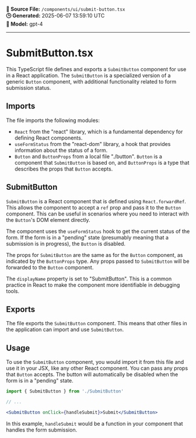 **📄 Source File:** `/components/ui/submit-button.tsx`  
**🕒 Generated:** 2025-06-07 13:59:10 UTC  
**🤖 Model:** gpt-4

---

# SubmitButton.tsx

This TypeScript file defines and exports a `SubmitButton` component for use in a React application. The `SubmitButton` is a specialized version of a generic `Button` component, with additional functionality related to form submission status.

## Imports

The file imports the following modules:

- `React` from the "react" library, which is a fundamental dependency for defining React components.
- `useFormStatus` from the "react-dom" library, a hook that provides information about the status of a form.
- `Button` and `ButtonProps` from a local file "./button". `Button` is a component that `SubmitButton` is based on, and `ButtonProps` is a type that describes the props that `Button` accepts.

## SubmitButton

`SubmitButton` is a React component that is defined using `React.forwardRef`. This allows the component to accept a `ref` prop and pass it to the `Button` component. This can be useful in scenarios where you need to interact with the `Button`'s DOM element directly.

The component uses the `useFormStatus` hook to get the current status of the form. If the form is in a "pending" state (presumably meaning that a submission is in progress), the `Button` is disabled.

The props for `SubmitButton` are the same as for the `Button` component, as indicated by the `ButtonProps` type. Any props passed to `SubmitButton` will be forwarded to the `Button` component.

The `displayName` property is set to "SubmitButton". This is a common practice in React to make the component more identifiable in debugging tools.

## Exports

The file exports the `SubmitButton` component. This means that other files in the application can import and use `SubmitButton`.

## Usage

To use the `SubmitButton` component, you would import it from this file and use it in your JSX, like any other React component. You can pass any props that `Button` accepts. The button will automatically be disabled when the form is in a "pending" state.

```jsx
import { SubmitButton } from './SubmitButton'

// ...

<SubmitButton onClick={handleSubmit}>Submit</SubmitButton>
```

In this example, `handleSubmit` would be a function in your component that handles the form submission.